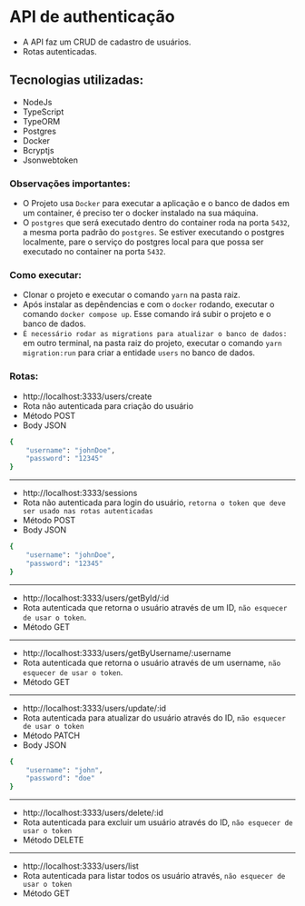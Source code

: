 # API de authenticação

- A API faz um CRUD de cadastro de usuários.
- Rotas autenticadas.

## Tecnologias utilizadas:

- NodeJs
- TypeScript
- TypeORM
- Postgres
- Docker
- Bcryptjs
- Jsonwebtoken

### Observações importantes:

- O Projeto usa `Docker` para executar a aplicação e o banco de dados em um container, é preciso ter o docker instalado na sua máquina.
- O `postgres` que será executado dentro do container roda na porta `5432`, a mesma porta padrão do `postgres`. Se estiver executando o postgres localmente, pare o serviço do postgres local para que possa ser executado no container na porta `5432`.

### Como executar:

- Clonar o projeto e executar o comando `yarn` na pasta raiz.
- Após instalar as depêndencias e com o `docker` rodando, executar o comando `docker compose up`. Esse comando irá subir o projeto e o banco de dados.
- `É necessário rodar as migrations para atualizar o banco de dados:` em outro terminal, na pasta raiz do projeto, executar o comando `yarn migration:run` para criar a entidade `users` no banco de dados.

### Rotas:

- http://localhost:3333/users/create
- Rota não autenticada para criação do usuário
- Método POST
- Body JSON

```bash
{
	"username": "johnDoe",
	"password": "12345"
}
```

---

- http://localhost:3333/sessions
- Rota não autenticada para login do usuário, `retorna o token que deve ser usado nas rotas autenticadas`
- Método POST
- Body JSON

```bash
{
	"username": "johnDoe",
	"password": "12345"
}
```

---

- http://localhost:3333/users/getById/:id
- Rota autenticada que retorna o usuário através de um ID, `não esquecer de usar o token`.
- Método GET

---

- http://localhost:3333/users/getByUsername/:username
- Rota autenticada que retorna o usuário através de um username, `não esquecer de usar o token`.
- Método GET

---

- http://localhost:3333/users/update/:id
- Rota autenticada para atualizar do usuário através do ID, `não esquecer de usar o token`
- Método PATCH
- Body JSON

```bash
{
	"username": "john",
	"password": "doe"
}
```

---

- http://localhost:3333/users/delete/:id
- Rota autenticada para excluir um usuário através do ID, `não esquecer de usar o token`
- Método DELETE

---

- http://localhost:3333/users/list
- Rota autenticada para listar todos os usuário através, `não esquecer de usar o token`
- Método GET
